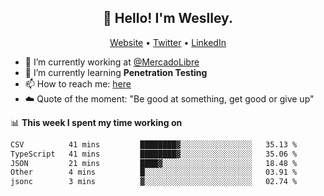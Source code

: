 <h2 align="center">👋 Hello! I'm Weslley.</h2>
<p align="center">
  <a href="http://weslleyneri.com.br">Website</a> •
  <a href="https://twitter.com/Weslley_Neri">Twitter</a> •
  <a href="https://www.linkedin.com/in/weslley-neri-3658908b">LinkedIn</a>
</p>


- 🔭 I’m currently working at [@MercadoLibre](https://github.com/mercadolibre)
- 🌱 I’m currently learning **Penetration Testing**
- 📫 How to reach me: [here](mailto:weslley39@gmail.com)
- ☁️ Quote of the moment: "Be good at something, get good or give up"

📊 **This week I spent my time working on**
<!--START_SECTION:waka-->

```txt
CSV          41 mins         ████████▓░░░░░░░░░░░░░░░░   35.13 %
TypeScript   41 mins         ████████▓░░░░░░░░░░░░░░░░   35.06 %
JSON         21 mins         ████▓░░░░░░░░░░░░░░░░░░░░   18.48 %
Other        4 mins          █░░░░░░░░░░░░░░░░░░░░░░░░   03.91 %
jsonc        3 mins          ▓░░░░░░░░░░░░░░░░░░░░░░░░   02.74 %
```

<!--END_SECTION:waka-->

<!-- Inspired by https://github.com/gruselhaus/gruselhaus -->